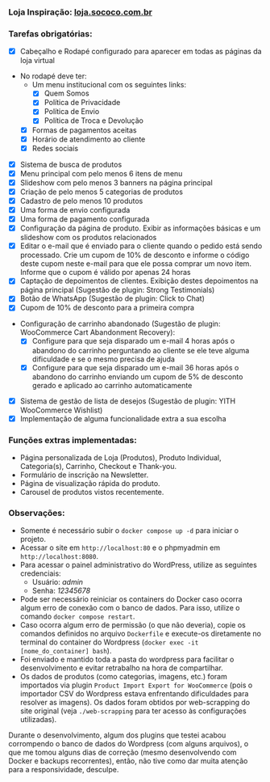### Loja Inspiração: [loja.sococo.com.br](https://loja.sococo.com.br)

### Tarefas obrigatórias:
- [x] Cabeçalho e Rodapé configurado para aparecer em todas as páginas da loja virtual
- No rodapé deve ter:
  - Um menu institucional com os seguintes links:
    - [x] Quem Somos
    - [x] Política de Privacidade
    - [x] Política de Envio
    - [x] Política de Troca e Devolução
  - [x] Formas de pagamentos aceitas
  - [x] Horário de atendimento ao cliente
  - [x] Redes sociais
- [x] Sistema de busca de produtos
- [x] Menu principal com pelo menos 6 itens de menu
- [x] Slideshow com pelo menos 3 banners na página principal
- [x] Criação de pelo menos 5 categorias de produtos
- [x] Cadastro de pelo menos 10 produtos
- [x] Uma forma de envio configurada
- [x] Uma forma de pagamento configurada
- [x] Configuração da página de produto. Exibir as informações básicas e um slideshow com os
produtos relacionados
- [x] Editar o e-mail que é enviado para o cliente quando o pedido está sendo processado. Crie
um cupom de 10% de desconto e informe o código deste cupom neste e-mail para que ele
possa comprar um novo item. Informe que o cupom é válido por apenas 24 horas
- [x] Captação de depoimentos de clientes. Exibição destes depoimentos na página principal
(Sugestão de plugin: Strong Testimonials)
- [x] Botão de WhatsApp (Sugestão de plugin: Click to Chat)
- [x] Cupom de 10% de desconto para a primeira compra
- Configuração de carrinho abandonado (Sugestão de plugin: WooCommerce Cart
Abandonment Recovery):
  - [x] Configure para que seja disparado um e-mail 4 horas após o abandono do carrinho
perguntando ao cliente se ele teve alguma dificuldade e se o mesmo precisa de ajuda
  - [x] Configure para que seja disparado um e-mail 36 horas após o abandono do carrinho
enviando um cupom de 5% de desconto gerado e aplicado ao carrinho automaticamente
- [x] Sistema de gestão de lista de desejos (Sugestão de plugin: YITH WooCommerce Wishlist)
- [x] Implementação de alguma funcionalidade extra a sua escolha

### Funções extras implementadas:
- Página personalizada de Loja (Produtos), Produto Individual, Categoria(s), Carrinho, Checkout e Thank-you. 
- Formulário de inscrição na Newsletter.
- Página de visualização rápida do produto.
- Carousel de produtos vistos recentemente.

### Observações:
- Somente é necessário subir o `docker compose up -d` para iniciar o projeto.
- Acessar o site em `http://localhost:80` e o phpmyadmin em `http://localhost:8080`.
- Para acessar o painel administrativo do WordPress, utilize as seguintes credenciais:
  - Usuário: _admin_
  - Senha: _12345678_
- Pode ser necessário reiniciar os containers do Docker caso ocorra algum erro de conexão com o banco de dados. Para isso, utilize o comando `docker compose restart`.
- Caso ocorra algum erro de permissão (o que não deveria), copie os comandos definidos no arquivo `Dockerfile` e execute-os diretamente no terminal do container do Wordpress (`docker exec -it [nome_do_container] bash`).
- Foi enviado e mantido toda a pasta do wordpress para facilitar o desenvolvimento e evitar retrabalho na hora de compartilhar.
- Os dados de produtos (como categorias, imagens, etc.) foram importados via plugin `Product Import Export for WooCommerce` (pois o importador CSV do Wordpress estava enfrentando dificuldades para resolver as imagens). Os dados foram obtidos por web-scrapping do site original (veja `./web-scrapping` para ter acesso às configurações utilizadas).

Durante o desenvolvimento, algum dos plugins que testei acabou corrompendo o banco de dados do Wordpress (com alguns arquivos), o que me tomou alguns dias de correção (mesmo desenvolvendo com Docker e backups recorrentes), então, não tive como dar muita atenção para a responsividade, desculpe.